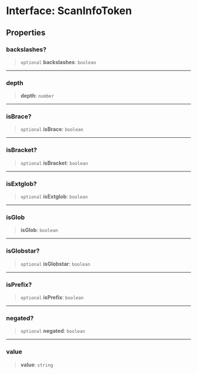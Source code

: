 # Interface: ScanInfoToken

## Properties

### backslashes?

> `optional` **backslashes**: `boolean`

---

### depth

> **depth**: `number`

---

### isBrace?

> `optional` **isBrace**: `boolean`

---

### isBracket?

> `optional` **isBracket**: `boolean`

---

### isExtglob?

> `optional` **isExtglob**: `boolean`

---

### isGlob

> **isGlob**: `boolean`

---

### isGlobstar?

> `optional` **isGlobstar**: `boolean`

---

### isPrefix?

> `optional` **isPrefix**: `boolean`

---

### negated?

> `optional` **negated**: `boolean`

---

### value

> **value**: `string`
